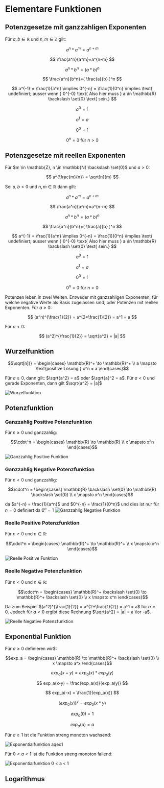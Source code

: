 # Elementare Funktionen

## Potenzgesetze mit ganzzahligen Exponenten
Für $a,b \in \mathbb{R}$ und $n,m \in \mathbb{Z}$ gilt:

$$ a^n*a^m=a^{n+m} $$

$$ \frac{a^n}{a^m}=a^{n-m}  $$

$$ a^n*b^n=(a*b)^n $$

$$ \frac{a^n}{b^n}=( \frac{a}{b} )^n $$

$$ a^{-1} = \frac{1}{a^n} \implies 0^{-n} = \frac{1}{0^n} \implies \text{ undefiniert; ausser wenn } 0^{-0} \text{ Also hier muss } a \in \mathbb{R} \backslash \set{0} \text{ sein.} $$

$$ a^0 = 1 $$

$$ a^1 = a $$

$$ 0^0 = 1 $$

$$ 0^n = 0 \text{ für } n > 0 $$


## Potenzgesetze mit reellen Exponenten
Für $m \in \mathbb{Z}, n \in \mathbb{N} \backslash \set{0}$ und $a > 0$:

$$ a^{\frac{m}{n}} = \sqrt[n]{m} $$ 

Sei $a,b > 0$ und $n,m \in \mathbb{R}$ dann gilt:

$$ a^n*a^m=a^{n+m} $$

$$ \frac{a^n}{a^m}=a^{n-m}  $$

$$ a^n*b^n=(a*b)^n $$

$$ \frac{a^n}{b^n}=( \frac{a}{b} )^n $$

$$ a^{-1} = \frac{1}{a^n} \implies 0^{-n} = \frac{1}{0^n} \implies \text{ undefiniert; ausser wenn } 0^{-0} \text{ Also hier muss } a \in \mathbb{R} \backslash \set{0} \text{ sein.} $$

$$ a^0 = 1 $$

$$ a^1 = a $$

$$ 0^0 = 1 $$

$$ 0^n = 0 \text{ für } n > 0 $$

Potenzen leben in zwei Welten. Entweder mit ganzzahligen Exponenten, für welche negative Werte als Basis zugelassen sind, oder Potenzen mit reellen Exponenten. Für $a \geq 0$:

$$ (a^n)^{\frac{1}{2}} = a^{2*\frac{1}{2}} = a^1 = a $$

Für $a < 0$:

$$ (a^2)^{\frac{1}{2}} = \sqrt{a^2} = |a| $$


## Wurzelfunktion
```math
\sqrt[n]{} =
  \begin{cases}
     \mathbb{R}^+ \to  \mathbb{R}^+ \\
    a \mapsto \text{positive Lösung } x^n = a
  \end{cases}
```

Für $a \geq 0$, dann gilt: $\sqrt{a^2} = a$ oder $\sqrt{a}^2 = a$.
Für $a < 0$ und gerade Exponenten, dann gilt $\sqrt{a^2} = |a|$

![Wurzelfunktion](https://github.com/schbm/edu-notes/blob/main/Analysis/Wurzelfunktion.PNG?raw=true)

## Potenzfunktion

### Ganzzahlig Positive Potenzfunktion
Für $n \geq 0$ und ganzzahlig:
```math
\cdot^n =
  \begin{cases}
     \mathbb{R} \to  \mathbb{R} \\
    x \mapsto x^n
  \end{cases}
```
![Ganzzahlig Positive Funktion](Potenzfunktion_ngeq0.PNG)

### Ganzzahlig Negative Potenzfunktion
Für $n < 0$ und ganzzahlig:
```math
\cdot^n =
  \begin{cases}
     \mathbb{R} \backslash \set{0} \to  \mathbb{R} \backslash \set{0} \\
    x \mapsto  x^n
  \end{cases}
```
da $a^{-n} = \frac{1}{a^n}$ und $0^{-n} = \frac{1}{0^n}$ und dies ist nur für $n=0$ definiert da $0^n=1$
![Ganzzahlig Negative Funktion](Potenzfunktion_nless0.PNG)

### Reelle Positive Potenzfunktion
Für $n \geq 0$ und $n \in \mathbb{R}$:
```math
\cdot^n =
  \begin{cases}
     \mathbb{R}^+ \to  \mathbb{R}^+ \\
    x \mapsto x^n
  \end{cases}
```
![Reelle Positive Funktion](Potenzfunktion_rgeq0.PNG)

### Reelle Negative Potenzfunktion
Für $n < 0$ und $n \in \mathbb{R}$:
```math
\cdot^n =
  \begin{cases}
     \mathbb{R}^+ \backslash \set{0} \to  \mathbb{R}^+ \backslash \set{0} \\
    x \mapsto  x^n
  \end{cases}
```
Da zum Beispiel $(a^2)^{\frac{1}{2}} = a^{2*\frac{1}{2}} = a^1 = a$ für $a \geq 0$.
Jedoch für $a < 0$ ergibt diese Rechnung $\sqrt{a^2} = |a| = a \lor -a$.

![Reelle Negative Potenzfunktion](Potenzfunktion_rless0.PNG)

## Exponential Funktion
Für $a \geq 0$ definieren wir$:
```math
exp_a =
  \begin{cases}
     \mathbb{R} \to  \mathbb{R}^+ \backslash \set{0} \\
    x \mapsto  a^x
  \end{cases}
```

$$ exp_a(x+y) = exp_a(x) * exp_a(y) $$

$$ exp_a(x-y) = \frac{exp_a(x)}{exp_a(y)} $$

$$ exp_a(-x) = \frac{1}{exp_a(x)} $$

$$ (exp_a(x))^y = exp_a(x*y) $$

$$ exp_a(0) = 1 $$

$$ exp_a(a) = a $$

Für $a \geq 1$ ist die Funktion streng monoton wachsend:

![Exponentialfunktion aqec1](Exponentialfunktion_ageq1.PNG)

Für $0 < a < 1$ ist die Funktion streng monoton fallend:

![Exponentialfunktion 0 < a < 1](Exponentialfunktion_aless1.PNG)

## Logarithmus
